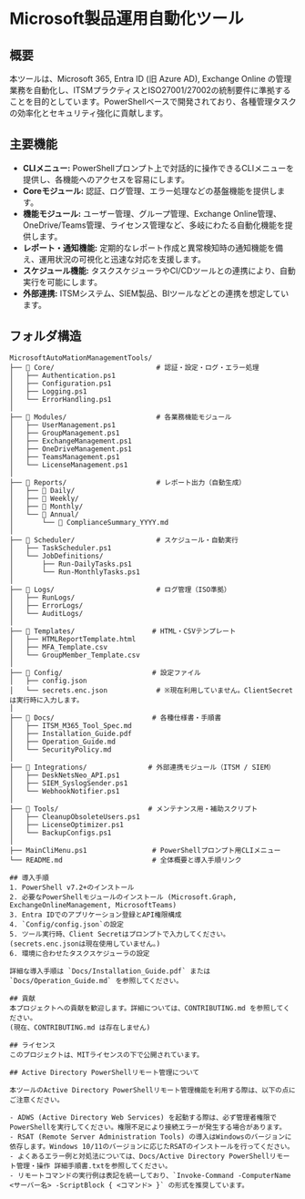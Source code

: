 # Microsoft製品運用自動化ツール

## 概要
本ツールは、Microsoft 365, Entra ID (旧 Azure AD), Exchange Online の管理業務を自動化し、ITSMプラクティスとISO27001/27002の統制要件に準拠することを目的としています。PowerShellベースで開発されており、各種管理タスクの効率化とセキュリティ強化に貢献します。

## 主要機能
- **CLIメニュー:** PowerShellプロンプト上で対話的に操作できるCLIメニューを提供し、各機能へのアクセスを容易にします。
- **Coreモジュール:** 認証、ログ管理、エラー処理などの基盤機能を提供します。
- **機能モジュール:** ユーザー管理、グループ管理、Exchange Online管理、OneDrive/Teams管理、ライセンス管理など、多岐にわたる自動化機能を提供します。
- **レポート・通知機能:** 定期的なレポート作成と異常検知時の通知機能を備え、運用状況の可視化と迅速な対応を支援します。
- **スケジュール機能:** タスクスケジューラやCI/CDツールとの連携により、自動実行を可能にします。
- **外部連携:** ITSMシステム、SIEM製品、BIツールなどとの連携を想定しています。

## フォルダ構造
```
MicrosoftAutoMationManagementTools/
├── 📂 Core/                         # 認証・設定・ログ・エラー処理
│   ├── Authentication.ps1
│   ├── Configuration.ps1
│   ├── Logging.ps1
│   └── ErrorHandling.ps1
│
├── 📂 Modules/                      # 各業務機能モジュール
│   ├── UserManagement.ps1
│   ├── GroupManagement.ps1
│   ├── ExchangeManagement.ps1
│   ├── OneDriveManagement.ps1
│   ├── TeamsManagement.ps1
│   └── LicenseManagement.ps1
│
├── 📂 Reports/                      # レポート出力（自動生成）
│   ├── 📂 Daily/
│   ├── 📂 Weekly/
│   ├── 📂 Monthly/
│   └── 📂 Annual/
│       └── 📄 ComplianceSummary_YYYY.md
│
├── 📂 Scheduler/                    # スケジュール・自動実行
│   ├── TaskScheduler.ps1
│   └── JobDefinitions/
│       ├── Run-DailyTasks.ps1
│       └── Run-MonthlyTasks.ps1
│
├── 📂 Logs/                         # ログ管理（ISO準拠）
│   ├── RunLogs/
│   ├── ErrorLogs/
│   └── AuditLogs/
│
├── 📂 Templates/                   # HTML・CSVテンプレート
│   ├── HTMLReportTemplate.html
│   ├── MFA_Template.csv
│   └── GroupMember_Template.csv
│
├── 📂 Config/                      # 設定ファイル
│   ├── config.json
│   └── secrets.enc.json            # ※現在利用していません。ClientSecretは実行時に入力します。
│
├── 📂 Docs/                        # 各種仕様書・手順書
│   ├── ITSM_M365_Tool_Spec.md
│   ├── Installation_Guide.pdf
│   ├── Operation_Guide.md
│   └── SecurityPolicy.md
│
├── 📂 Integrations/               # 外部連携モジュール（ITSM / SIEM）
│   ├── DeskNetsNeo_API.ps1
│   ├── SIEM_SyslogSender.ps1
│   └── WebhookNotifier.ps1
│
├── 📂 Tools/                      # メンテナンス用・補助スクリプト
│   ├── CleanupObsoleteUsers.ps1
│   ├── LicenseOptimizer.ps1
│   └── BackupConfigs.ps1
│
├── MainCliMenu.ps1                # PowerShellプロンプト用CLIメニュー
└── README.md                      # 全体概要と導入手順リンク
 
## 導入手順
1. PowerShell v7.2+のインストール
2. 必要なPowerShellモジュールのインストール (Microsoft.Graph, ExchangeOnlineManagement, MicrosoftTeams)
3. Entra IDでのアプリケーション登録とAPI権限構成
4. `Config/config.json`の設定
5. ツール実行時、Client Secretはプロンプトで入力してください。(secrets.enc.jsonは現在使用していません。)
6. 環境に合わせたタスクスケジューラの設定
 
詳細な導入手順は `Docs/Installation_Guide.pdf` または `Docs/Operation_Guide.md` を参照してください。

## 貢献
本プロジェクトへの貢献を歓迎します。詳細については、CONTRIBUTING.md を参照してください。
(現在、CONTRIBUTING.md は存在しません)

## ライセンス
このプロジェクトは、MITライセンスの下で公開されています。

## Active Directory PowerShellリモート管理について

本ツールのActive Directory PowerShellリモート管理機能を利用する際は、以下の点にご注意ください。

- ADWS (Active Directory Web Services) を起動する際は、必ず管理者権限でPowerShellを実行してください。権限不足により接続エラーが発生する場合があります。
- RSAT (Remote Server Administration Tools) の導入はWindowsのバージョンに依存します。Windows 10/11のバージョンに応じたRSATのインストールを行ってください。
- よくあるエラー例と対処法については、Docs/Active Directory PowerShellリモート管理・操作 詳細手順書.txtを参照してください。
- リモートコマンドの実行例は表記を統一しており、`Invoke-Command -ComputerName <サーバー名> -ScriptBlock { <コマンド> }` の形式を推奨しています。
